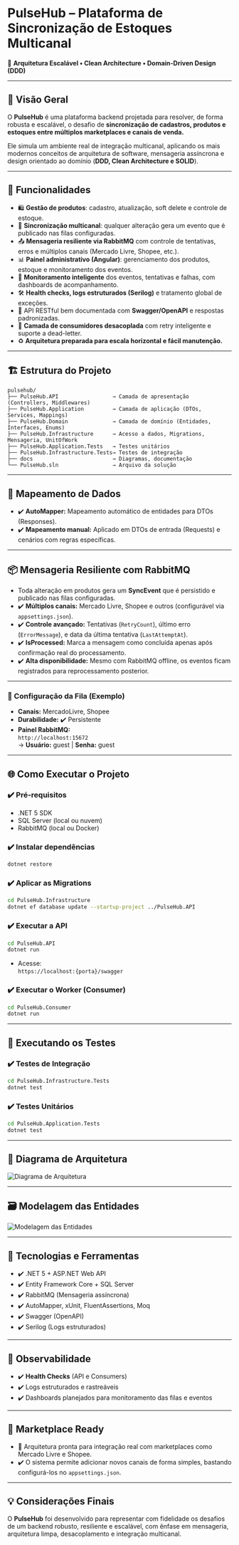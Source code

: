 
# PulseHub – Plataforma de Sincronização de Estoques Multicanal

🚀 **Arquitetura Escalável • Clean Architecture • Domain-Driven Design (DDD)**

---

## 🧠 Visão Geral

O **PulseHub** é uma plataforma backend projetada para resolver, de forma robusta e escalável, o desafio de **sincronização de cadastros, produtos e estoques entre múltiplos marketplaces e canais de venda.**

Ele simula um ambiente real de integração multicanal, aplicando os mais modernos conceitos de arquitetura de software, mensageria assíncrona e design orientado ao domínio (**DDD, Clean Architecture e SOLID**).

---

## 🎯 Funcionalidades

- 🛍️ **Gestão de produtos**: cadastro, atualização, soft delete e controle de estoque.
- 🔄 **Sincronização multicanal**: qualquer alteração gera um evento que é publicado nas filas configuradas.
- 📤 **Mensageria resiliente via RabbitMQ** com controle de tentativas, erros e múltiplos canais (Mercado Livre, Shopee, etc.).
- 📊 **Painel administrativo (Angular)**: gerenciamento dos produtos, estoque e monitoramento dos eventos.
- 🚥 **Monitoramento inteligente** dos eventos, tentativas e falhas, com dashboards de acompanhamento.
- 🛠️ **Health checks, logs estruturados (Serilog)** e tratamento global de exceções.
- 🔗 API RESTful bem documentada com **Swagger/OpenAPI** e respostas padronizadas.
- 🧠 **Camada de consumidores desacoplada** com retry inteligente e suporte a dead-letter.
- ♻️ **Arquitetura preparada para escala horizontal e fácil manutenção.**

---

## 🏗️ Estrutura do Projeto

```
pulsehub/
├── PulseHub.API                 → Camada de apresentação (Controllers, Middlewares)
├── PulseHub.Application         → Camada de aplicação (DTOs, Services, Mappings)
├── PulseHub.Domain              → Camada de domínio (Entidades, Interfaces, Enums)
├── PulseHub.Infrastructure      → Acesso a dados, Migrations, Mensageria, UnitOfWork
├── PulseHub.Application.Tests   → Testes unitários
├── PulseHub.Infrastructure.Tests→ Testes de integração
├── docs                         → Diagramas, documentação
└── PulseHub.sln                 → Arquivo da solução
```

---

## 🔀 Mapeamento de Dados

- ✔️ **AutoMapper:** Mapeamento automático de entidades para DTOs (Responses).
- ✔️ **Mapeamento manual:** Aplicado em DTOs de entrada (Requests) e cenários com regras específicas.

---

## 📦 Mensageria Resiliente com RabbitMQ

- Toda alteração em produtos gera um **SyncEvent** que é persistido e publicado nas filas configuradas.
- ✔️ **Múltiplos canais:** Mercado Livre, Shopee e outros (configurável via `appsettings.json`).
- ✔️ **Controle avançado:** Tentativas (`RetryCount`), último erro (`ErrorMessage`), e data da última tentativa (`LastAttemptAt`).
- ✔️ **IsProcessed:** Marca a mensagem como concluída apenas após confirmação real do processamento.
- ✔️ **Alta disponibilidade:** Mesmo com RabbitMQ offline, os eventos ficam registrados para reprocessamento posterior.

---

### 🔧 Configuração da Fila (Exemplo)

- **Canais:** MercadoLivre, Shopee
- **Durabilidade:** ✔️ Persistente
- **Painel RabbitMQ:**  
`http://localhost:15672`  
→ **Usuário:** guest | **Senha:** guest

---

## 🌐 Como Executar o Projeto

### ✔️ Pré-requisitos

- .NET 5 SDK
- SQL Server (local ou nuvem)
- RabbitMQ (local ou Docker)

### ✔️ Instalar dependências

```bash
dotnet restore
```

### ✔️ Aplicar as Migrations

```bash
cd PulseHub.Infrastructure
dotnet ef database update --startup-project ../PulseHub.API
```

### ✔️ Executar a API

```bash
cd PulseHub.API
dotnet run
```

- Acesse:  
`https://localhost:{porta}/swagger`

### ✔️ Executar o Worker (Consumer)

```bash
cd PulseHub.Consumer
dotnet run
```

---

## 🧪 Executando os Testes

### ✔️ Testes de Integração

```bash
cd PulseHub.Infrastructure.Tests
dotnet test
```

### ✔️ Testes Unitários

```bash
cd PulseHub.Application.Tests
dotnet test
```

---

## 🧠 Diagrama de Arquitetura

![Diagrama de Arquitetura](./docs/architecture-diagram-v2.png)

---

## 🗃️ Modelagem das Entidades

![Modelagem das Entidades](./docs/entities-model-v3.png)

---

## 🚀 Tecnologias e Ferramentas

- ✔️ .NET 5 + ASP.NET Web API
- ✔️ Entity Framework Core + SQL Server
- ✔️ RabbitMQ (Mensageria assíncrona)
- ✔️ AutoMapper, xUnit, FluentAssertions, Moq
- ✔️ Swagger (OpenAPI)
- ✔️ Serilog (Logs estruturados)

---

## 🚦 Observabilidade

- ✔️ **Health Checks** (API e Consumers)
- ✔️ Logs estruturados e rastreáveis
- ✔️ Dashboards planejados para monitoramento das filas e eventos

---

## 🏪 Marketplace Ready

- 🔗 Arquitetura pronta para integração real com marketplaces como Mercado Livre e Shopee.
- ✔️ O sistema permite adicionar novos canais de forma simples, bastando configurá-los no `appsettings.json`.

---

## 💡 Considerações Finais

O **PulseHub** foi desenvolvido para representar com fidelidade os desafios de um backend robusto, resiliente e escalável, com ênfase em mensageria, arquitetura limpa, desacoplamento e integração multicanal.
